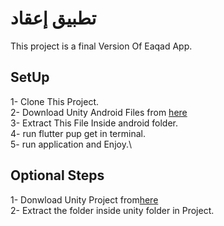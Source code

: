 # تطبيق إعقاد
This project is a final Version Of Eaqad App.

## SetUp
1- Clone This Project.\
2- Download Unity Android Files from [here](https://drive.google.com/file/d/1Dl8C8DkqlepkBznil876EaZhdK1eBPBK/view?usp=drive_link)\
3- Extract This File Inside android folder.\
4- run flutter pup get in terminal.\
5- run application and Enjoy.\

## Optional Steps
1- Donwload Unity Project from[here](https://drive.google.com/file/d/17sAbPxx1yUkiBFz8pBhWFiUxXhiGfMuP/view?usp=drive_link)\
2- Extract the folder inside unity folder in Project.



